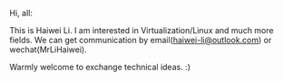 Hi, all:

This is Haiwei Li. I am interested in Virtualization/Linux and much more fields. We can get communication by email(haiwei-li@outlook.com) or wechat(MrLiHaiwei).

Warmly welcome to exchange technical ideas. :)
